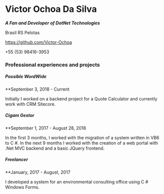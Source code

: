 # Victor Ochoa Da Silva

***A Fan and Developer of DotNet Technologies***

Brasil RS Pelotas

https://github.com/Victor-Ochoa

+55 (53) 98416-3953


### Professional experiences and projects

##### Possible WordWide

**September 3, 2018 - Current

Initially I worked on a backend project for a Quote Calculator and currently work with CRM Sitecore.

##### Cigam Gestor

**September 1, 2017 - August 28, 2018

In the first 3 months, I worked with the migration of a system written in VB6 to C #. In the next 9 months I worked with the creation of a web portal with .Net MVC backend and a basic JQuery frontend.

##### Freelancer

**January, 2017 - August, 2017

I developed a system for an environmental consulting office using C # Windows Forms.
